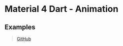 # Material 4 Dart - Animation

## Examples
> [GitHub](https://github.com/MikeMitterer/m4d_translate)

 
